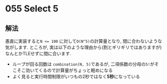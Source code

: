 # 055 Select 5

## 解法
愚直に実装すると`N <= 100` に対して`O(N^5)`の計算量となり, 間に合わないような気がします. ところが, 実は以下のような理由から(割とギリギリではありますが)なんとかTLEせずに間に合います.
- ループが回る回数は `combination(N, 5)`であるが, 二項係数の分母の`5!`がそこそこ効いてくるので計算量がちょっと軽めになる
- よく見ると実行時間制限がいつもの2秒ではなく**5秒**になっている